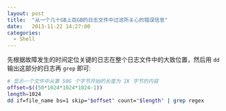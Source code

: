 ```yaml
---
layout: post
title:  "从一个几十GB上百GB的日志文件中过滤所关心的错误信息"
date:   2013-11-22 14:27:00
categories: 
  - Shell
---
```


先根据故障发生的时间定位关键的日志在整个日志文件中的大致位置，然后用 `dd` 输出这部分的日志再 `grep` 即可:

```sh
# 显示一个文件中从第 50G 个字节开始的长度为 1K 字节的内容
offset=$((50*1024*1024*1024-1))
length=1024
dd if=file_name bs=1 skip="$offset" count="$length" | grep regex
```